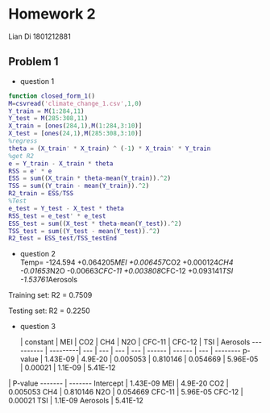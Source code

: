 # Homework 2
Lian Di 1801212881
## Problem 1
* question 1
```Matlab
function closed_form_1()
M=csvread('climate_change_1.csv',1,0)
Y_train = M(1:284,11)
Y_test = M(285:308,11)
X_train = [ones(284,1),M(1:284,3:10)]
X_test = [ones(24,1),M(285:308,3:10)]
%regress
theta = (X_train' * X_train) ^ (-1) * X_train' * Y_train  
%get R2
e = Y_train - X_train * theta
RSS = e' * e
ESS = sum((X_train * theta-mean(Y_train)).^2)
TSS = sum((Y_train - mean(Y_train)).^2)
R2_train = ESS/TSS
%Test
e_test = Y_test - X_test * theta
RSS_test = e_test' * e_test
ESS_test = sum((X_test * theta-mean(Y_test)).^2)
TSS_test = sum((Y_test - mean(Y_test)).^2)
R2_test = ESS_test/TSS_testEnd
```
* question 2  
Temp=
-124.594
+0.064205*MEI
+0.006457*CO2
+0.000124*CH4
-0.01653*N2O
-0.00663*CFC-11
+0.003808*CFC-12
+0.093141*TSI
-1.53761*Aerosols  

Training set: R2 = 0.7509  

Testing set: R2 = 0.2250 


* question 3  

   | constant | MEI | CO2 | CH4 | N2O | CFC-11 | CFC-12 | TSI | Aerosols
---------- | ---------| --- | --- | --- | --- | ------ | ------ | --- | --------
p-value | 1.43E-09 | 4.9E-20 | 0.005053 | 0.810146 | 0.054669 | 5.96E-05 | 0.00021 | 1.1E-09 | 5.41E-12

 | P-value
------- | -------
Intercept | 1.43E-09
MEI | 4.9E-20
CO2 | 0.005053
CH4 | 0.810146
N2O | 0.054669
CFC-11 | 5.96E-05
CFC-12 | 0.00021
TSI | 1.1E-09
Aerosols | 5.41E-12
